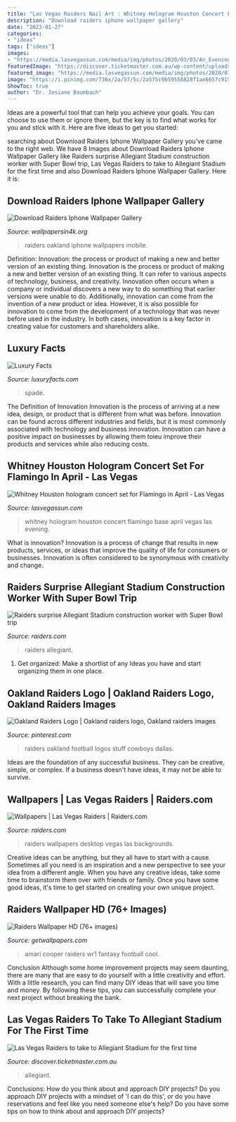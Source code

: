 ```yaml
---
title: "Las Vegas Raiders Nail Art : Whitney Hologram Houston Concert Flamingo Base April Vegas Las Evening"
description: "Download raiders iphone wallpaper gallery"
date: "2023-01-27"
categories:
- "ideas"
tags: ["ideas"]
images:
- "https://media.lasvegassun.com/media/img/photos/2020/03/03/An_Evening_with_Whitney_courtesy_BASE_Hologram_3_t600.jpg?42b0fb247f69dabe2ae440581a34634cbc5420f3"
featuredImage: "https://discover.ticketmaster.com.au/wp-content/uploads/2020/09/Allegiant-1024x434.jpg"
featured_image: "https://media.lasvegassun.com/media/img/photos/2020/03/03/An_Evening_with_Whitney_courtesy_BASE_Hologram_3_t600.jpg?42b0fb247f69dabe2ae440581a34634cbc5420f3"
image: "https://i.pinimg.com/736x/2a/57/5c/2a575c9b59558828f1ae6657c9150652--oakland-raiders-logo-logos.jpg"
ShowToc: true
author: "Dr. Josiane Baumbach"
---
```



Ideas are a powerful tool that can help you achieve your goals. You can choose to use them or ignore them, but the key is to find what works for you and stick with it. Here are five ideas to get you started: 

	

		
searching about Download Raiders Iphone Wallpaper Gallery you've came to the right web. We have 8 Images about Download Raiders Iphone Wallpaper Gallery like Raiders surprise Allegiant Stadium construction worker with Super Bowl trip, Las Vegas Raiders to take to Allegiant Stadium for the first time and also Download Raiders Iphone Wallpaper Gallery. Here it is:
		
    
## Download Raiders Iphone Wallpaper Gallery

<img loading=lazy src="http://www.wallpapersin4k.org/wp-content/uploads/2017/04/Raiders-Iphone-Wallpaper-18.jpg" onerror="this.onerror=null;this.src='https://tse4.mm.bing.net/th?id=OIP.d6CiM0jzshryW1AC_kwgWAHaLH&amp;pid=15.1';" alt="Download Raiders Iphone Wallpaper Gallery">

_Source: wallpapersin4k.org_

>raiders oakland iphone wallpapers mobile. 

	

Definition: Innovation: the process or product of making a new and better version of an existing thing.
Innovation is the process or product of making a new and better version of an existing thing. It can refer to various aspects of technology, business, and creativity. Innovation often occurs when a company or individual discovers a new way to do something that earlier versions were unable to do. Additionally, innovation can come from the invention of a new product or idea. However, it is also possible for innovation to come from the development of a technology that was never before used in the industry. In both cases, innovation is a key factor in creating value for customers and shareholders alike.

    
## Luxury Facts

<img loading=lazy src="http://www.luxuryfacts.com/app/webroot/img/images/04-kate-spade-fall-winter-2018.jpg" onerror="this.onerror=null;this.src='https://tse3.mm.bing.net/th?id=OIP.DgIRcsn9qsruTMZBjEJnhwHaLH&amp;pid=15.1';" alt="Luxury Facts">

_Source: luxuryfacts.com_

>spade. 

	

The Definition of Innovation
Innovation is the process of arriving at a new idea, design, or product that is different from what was before. Innovation can be found across different industries and fields, but it is most commonly associated with technology and business innovation. Innovation can have a positive impact on businesses by allowing them toieu improve their products and services while also reducing costs.

    
## Whitney Houston Hologram Concert Set For Flamingo In April - Las Vegas

<img loading=lazy src="https://media.lasvegassun.com/media/img/photos/2020/03/03/An_Evening_with_Whitney_courtesy_BASE_Hologram_3_t600.jpg?42b0fb247f69dabe2ae440581a34634cbc5420f3" onerror="this.onerror=null;this.src='https://tse2.mm.bing.net/th?id=OIP.9o6bGdXic6aSie1vnRP4JQHaEn&amp;pid=15.1';" alt="Whitney Houston hologram concert set for Flamingo in April - Las Vegas">

_Source: lasvegassun.com_

>whitney hologram houston concert flamingo base april vegas las evening. 

	

What is innovation?
Innovation is a process of change that results in new products, services, or ideas that improve the quality of life for consumers or businesses. Innovation is often considered to be synonymous with creativity and change.

    
## Raiders Surprise Allegiant Stadium Construction Worker With Super Bowl Trip

<img loading=lazy src="https://static.clubs.nfl.com/image/private/t_editorial_landscape_12_desktop/raiders/plpdfuwvnlljyiaxuroe" onerror="this.onerror=null;this.src='https://tse4.mm.bing.net/th?id=OIP.WOpqtTqaair7WdEsEpLxTwHaEK&amp;pid=15.1';" alt="Raiders surprise Allegiant Stadium construction worker with Super Bowl trip">

_Source: raiders.com_

>raiders allegiant. 

	

1. Get organized: Make a shortlist of any Ideas you have and start organizing them in one place.

    
## Oakland Raiders Logo | Oakland Raiders Logo, Oakland Raiders Images

<img loading=lazy src="https://i.pinimg.com/736x/2a/57/5c/2a575c9b59558828f1ae6657c9150652--oakland-raiders-logo-logos.jpg" onerror="this.onerror=null;this.src='https://tse4.mm.bing.net/th?id=OIP.7s2uQF2Yu1gQpbOuqos2YgHaHa&amp;pid=15.1';" alt="Oakland Raiders Logo | Oakland raiders logo, Oakland raiders images">

_Source: pinterest.com_

>raiders oakland football logos stuff cowboys dallas. 

	

Ideas are the foundation of any successful business. They can be creative, simple, or complex. If a business doesn't have ideas, it may not be able to survive.

    
## Wallpapers | Las Vegas Raiders | Raiders.com

<img loading=lazy src="https://res.cloudinary.com/nflclubs/image/upload/raiders/ur9c9wq9hkmrfccaxa8e.jpg" onerror="this.onerror=null;this.src='https://tse4.mm.bing.net/th?id=OIP.VgIHvvwT1JEjTj8iMwHe1AHaNK&amp;pid=15.1';" alt="Wallpapers | Las Vegas Raiders | Raiders.com">

_Source: raiders.com_

>raiders wallpapers desktop vegas las backgrounds. 

	

Creative ideas can be anything, but they all have to start with a cause. Sometimes all you need is an inspiration and a new perspective to see your idea from a different angle. When you have any creative ideas, take some time to brainstorm them over with friends or family. Once you have some good ideas, it's time to get started on creating your own unique project.

    
## Raiders Wallpaper HD (76+ Images)

<img loading=lazy src="http://getwallpapers.com/wallpaper/full/6/d/e/341799.jpg" onerror="this.onerror=null;this.src='https://tse3.mm.bing.net/th?id=OIP.e32iV7uv_IBVa9OH35LoPAHaEK&amp;pid=15.1';" alt="Raiders Wallpaper HD (76+ images)">

_Source: getwallpapers.com_

>amari cooper raiders wr1 fantasy football cool. 

	

Conclusion
Although some home improvement projects may seem daunting, there are many that are easy to do yourself with a little creativity and effort. With a little research, you can find many DIY ideas that will save you time and money. By following these tips, you can successfully complete your next project without breaking the bank.

    
## Las Vegas Raiders To Take To Allegiant Stadium For The First Time

<img loading=lazy src="https://discover.ticketmaster.com.au/wp-content/uploads/2020/09/Allegiant-1024x434.jpg" onerror="this.onerror=null;this.src='https://tse3.mm.bing.net/th?id=OIP.eXsJTtnVBidahzE0Rb5NlQHaDI&amp;pid=15.1';" alt="Las Vegas Raiders to take to Allegiant Stadium for the first time">

_Source: discover.ticketmaster.com.au_

>allegiant. 

	

Conclusions: How do you think about and approach DIY projects?
Do you approach DIY projects with a mindset of 'I can do this', or do you have reservations and feel like you need someone else's help? Do you have some tips on how to think about and approach DIY projects?

